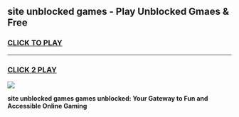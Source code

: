 
## site unblocked games - Play Unblocked Gmaes & Free
<h3>
<a href="https://premium.freeplayer.one?title=site_unblocked_games&ref=19F">CLICK TO PLAY</a></h3>
<hr>

<h3>
<a href="https://premium.freeplayer.one?title=site_unblocked_games&ref=19F">CLICK 2 PLAY</a>
  
</h3>

<a href="https://premium.freeplayer.one?title=site_unblocked_games&ref=19F/"><img src="https://clearcache.store/games.png"></a>


**site unblocked games games unblocked: Your Gateway to Fun and Accessible Online Gaming**
